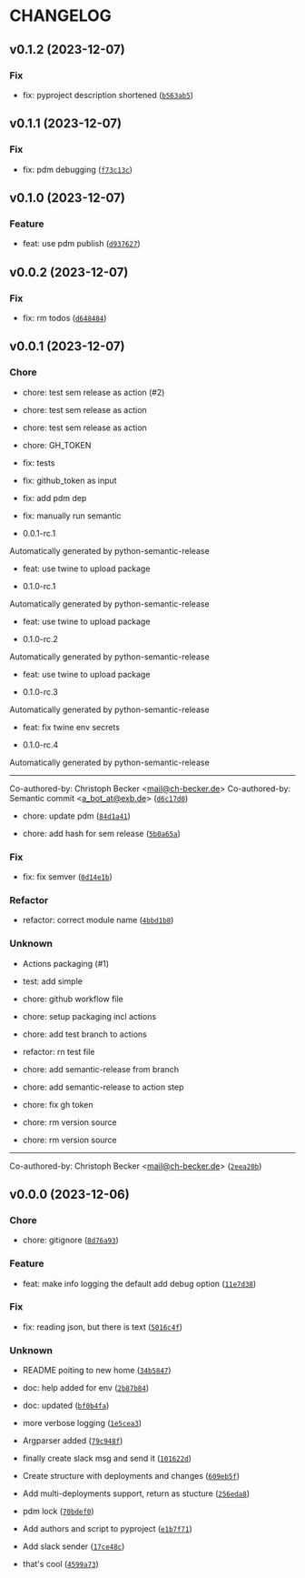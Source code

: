 # CHANGELOG



## v0.1.2 (2023-12-07)

### Fix

* fix: pyproject description shortened ([`b563ab5`](https://github.com/ExB-Group/gitlab-deployment-changelog/commit/b563ab50bfa295d9a04cc6e8bd02805ee02f482c))


## v0.1.1 (2023-12-07)

### Fix

* fix: pdm debugging ([`f73c13c`](https://github.com/ExB-Group/gitlab-deployment-changelog/commit/f73c13c0123dadf8b17877fb0dd7bb8576d50075))


## v0.1.0 (2023-12-07)

### Feature

* feat: use pdm publish ([`d937627`](https://github.com/ExB-Group/gitlab-deployment-changelog/commit/d937627c5a37ce6f04c33c155ac808455c0b348c))


## v0.0.2 (2023-12-07)

### Fix

* fix: rm todos ([`d648484`](https://github.com/ExB-Group/gitlab-deployment-changelog/commit/d648484bab07764a2a73960615980d9eea1139d2))


## v0.0.1 (2023-12-07)

### Chore

* chore: test sem release as action (#2)

* chore: test sem release as action

* chore: test sem release as action

* chore: GH_TOKEN

* fix: tests

* fix: github_token as input

* fix: add pdm dep

* fix: manually run semantic

* 0.0.1-rc.1

Automatically generated by python-semantic-release

* feat: use twine to upload package

* 0.1.0-rc.1

Automatically generated by python-semantic-release

* feat: use twine to upload package

* 0.1.0-rc.2

Automatically generated by python-semantic-release

* feat: use twine to upload package

* 0.1.0-rc.3

Automatically generated by python-semantic-release

* feat: fix twine env secrets

* 0.1.0-rc.4

Automatically generated by python-semantic-release

---------

Co-authored-by: Christoph Becker &lt;mail@ch-becker.de&gt;
Co-authored-by: Semantic commit &lt;a_bot_at@exb.de&gt; ([`d6c17d0`](https://github.com/ExB-Group/gitlab-deployment-changelog/commit/d6c17d06c5d8838bb373bbe8480086856bbeedfb))

* chore: update pdm ([`84d1a41`](https://github.com/ExB-Group/gitlab-deployment-changelog/commit/84d1a415284c568bcb2857e4799d4fb51d71ebb4))

* chore: add hash for sem release ([`5b0a65a`](https://github.com/ExB-Group/gitlab-deployment-changelog/commit/5b0a65a97c239243126b88a30194a8888946ff43))

### Fix

* fix: fix semver ([`0d14e1b`](https://github.com/ExB-Group/gitlab-deployment-changelog/commit/0d14e1b4afb4889ebdadc7293c5645995dbc983f))

### Refactor

* refactor: correct module name ([`4bbd1b8`](https://github.com/ExB-Group/gitlab-deployment-changelog/commit/4bbd1b8aa2fee0f292ca6a56553756ba0e4c28df))

### Unknown

* Actions packaging (#1)

* test: add simple

* chore: github workflow file

* chore: setup packaging incl actions

* chore: add test branch to actions

* refactor: rn test file

* chore: add semantic-release from branch

* chore: add semantic-release to action step

* chore: fix gh token

* chore: rm version source

* chore: rm version source

---------

Co-authored-by: Christoph Becker &lt;mail@ch-becker.de&gt; ([`2eea20b`](https://github.com/ExB-Group/gitlab-deployment-changelog/commit/2eea20b151ee2bda6809e0932c8595d349a84ea8))


## v0.0.0 (2023-12-06)

### Chore

* chore: gitignore ([`8d76a93`](https://github.com/ExB-Group/gitlab-deployment-changelog/commit/8d76a93c4531a982bf6a0a24cc4c5eedeb02581a))

### Feature

* feat: make info logging the default add debug option ([`11e7d38`](https://github.com/ExB-Group/gitlab-deployment-changelog/commit/11e7d3800cd4b2e0701ed62e0e05c2f8f7fccdbd))

### Fix

* fix: reading json, but there is text ([`5016c4f`](https://github.com/ExB-Group/gitlab-deployment-changelog/commit/5016c4f18f7b13deaa041b99ae2a80d89c8e39f0))

### Unknown

* README poiting to new home ([`34b5847`](https://github.com/ExB-Group/gitlab-deployment-changelog/commit/34b58478dc7e39f098f92e26e37cb37e5c8c75b8))

* doc: help added for env ([`2b87b84`](https://github.com/ExB-Group/gitlab-deployment-changelog/commit/2b87b8494fd9d6daef9900ced2192aa5894004cb))

* doc: updated ([`bf0b4fa`](https://github.com/ExB-Group/gitlab-deployment-changelog/commit/bf0b4fa7862d62e2c5901a8262d1d97f1505730c))

* more verbose logging ([`1e5cea3`](https://github.com/ExB-Group/gitlab-deployment-changelog/commit/1e5cea39a528fdd4c24c95e05a8053bf5f4e166f))

* Argparser added ([`79c948f`](https://github.com/ExB-Group/gitlab-deployment-changelog/commit/79c948f867a73a3a61e80d748a01347eb05e2826))

* finally create slack msg and send it ([`101622d`](https://github.com/ExB-Group/gitlab-deployment-changelog/commit/101622d05646f0d081b21039f7dde8eb9bb12a4e))

* Create structure with deployments and changes ([`609eb5f`](https://github.com/ExB-Group/gitlab-deployment-changelog/commit/609eb5fbb7ba3aa0b44b58186d8025fd8aa94bc8))

* Add multi-deployments support, return as stucture ([`256eda8`](https://github.com/ExB-Group/gitlab-deployment-changelog/commit/256eda82e211ecb4740bd67f291e1ac8956781dc))

* pdm lock ([`70bdef0`](https://github.com/ExB-Group/gitlab-deployment-changelog/commit/70bdef020b6f3c594ff715f4128406032eabc9dd))

* Add authors and script to pyproject ([`e1b7f71`](https://github.com/ExB-Group/gitlab-deployment-changelog/commit/e1b7f71a4bdbc4b2085261f975abd3f0095a0cde))

* Add slack sender ([`17ce48c`](https://github.com/ExB-Group/gitlab-deployment-changelog/commit/17ce48c2d694691d1f4281b693014eb0f66110ad))

* that&#39;s cool ([`4599a73`](https://github.com/ExB-Group/gitlab-deployment-changelog/commit/4599a73bf4bd5e61891be16a0492577c26c32c7c))
